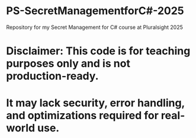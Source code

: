 # PS-SecretManagementforC#-2025
Repository for my Secret Management for C# course at Pluralsight 2025

# Disclaimer: This code is for teaching purposes only and is not production-ready.
# It may lack security, error handling, and optimizations required for real-world use.

